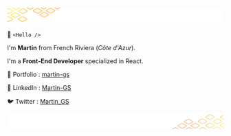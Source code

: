 ![header image](./images/background-top.png)

👋  `<Hello />`

I'm __Martin__ from French Riviera (_Côte d'Azur_).

I'm a **Front-End Developer** specialized in React.

🔗 Portfolio : [martin-gs](https://martin-gs.vercel.app)

🤝 LinkedIn : [Martin-GS](https://www.linkedin.com/in/martin-gs/)

🐦 Twitter : [Martin_GS](https://twitter.com/_Martin_GS_)

![footer image](./images/background-bottom.png)